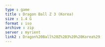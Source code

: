 ```yaml
---
type : game
title : Dragon Ball Z 3 (Korea)
size : 1.4 G
format : iso
archive : zip
server : myrient
link2 : Dragon%20Ball%20Z%203%20%28Korea%29
---
```

